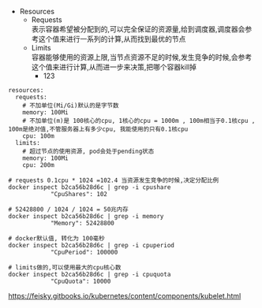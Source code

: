 
- Resources
  - Requests  
    表示容器希望被分配到的,可以完全保证的资源量,给到调度器,调度器会参考这个值来进行一系列的计算,从而找到最优的节点
  - Limits  
    容器能够使用的资源上限,当节点资源不足的时候,发生竞争的时候,会参考这个值来进行计算,从而进一步来决策,把哪个容器kill掉
    - 123

``` yalm
resources:
  requests:
    # 不加单位(Mi/Gi)默认的是字节数
    memory: 100Mi
    # 不加单位(m)是 100核心的cpu, 1核心的cpu = 1000m , 100m相当于0.1核cpu , 100m是绝对值,不管服务器上有多少cpu, 我能使用的只有0.1核cpu
    cpu: 100m
  limits:
    # 超过节点的使用资源, pod会处于pending状态
    memory: 100Mi
    cpu: 200m
```

``` shell
# requests 0.1cpu * 1024 =102.4 当资源发生竞争的时候,决定分配比例
docker inspect b2ca56b28d6c | grep -i cpushare
            "CpuShares": 102

# 52428800 / 1024 / 1024 = 50兆内存
docker inspect b2ca56b28d6c | grep -i memory
            "Memory": 52428800
 
# docker默认值, 转化为 100毫秒
docker inspect b2ca56b28d6c | grep -i cpuperiod
            "CpuPeriod": 100000

# limits做的,可以使用最大的cpu核心数
docker inspect b2ca56b28d6c | grep -i cpuquota
            "CpuQuota": 10000
```

https://feisky.gitbooks.io/kubernetes/content/components/kubelet.html
